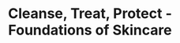 ---
title: Cleanse, Treat, Protect - Foundations of Skincare
description: "If you're new to skincare, start here! \n\nThis is our foundation video
  on skincare. Every video on active ingredients that follows will fit into this routine.\n\nKeep
  your routine simple and break down your steps into:\n1. Cleanse\n2. Treat (active
  ingredients)\n3. Protect "
link: https://youtu.be/rcIDAuIiSaI
creator: Doctorly
tag: Routine
tags: skincare,dermatologist
layout: post
---